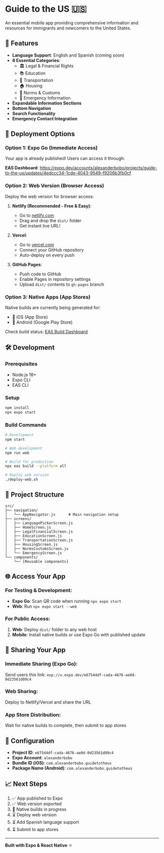 # Guide to the US 🇺🇸

An essential mobile app providing comprehensive information and resources for immigrants and newcomers to the United States.

## 📱 Features

- **Language Support**: English and Spanish (coming soon)
- **6 Essential Categories**:
  - 🏛️ Legal & Financial Rights
  - 📚 Education
  - 🚗 Transportation  
  - 🏠 Housing
  - 🤝 Norms & Customs
  - 🚨 Emergency Information
- **Expandable Information Sections**
- **Bottom Navigation**
- **Search Functionality**
- **Emergency Contact Integration**

## 🚀 Deployment Options

### Option 1: Expo Go (Immediate Access)
Your app is already published! Users can access it through:

**EAS Dashboard**: https://expo.dev/accounts/alexanderbobo/projects/guide-to-the-us/updates/4edccc34-1cde-4043-9549-f9206b3fb0cf

### Option 2: Web Version (Browser Access)
Deploy the web version for browser access:

1. **Netlify (Recommended - Free & Easy)**:
   - Go to [netlify.com](https://netlify.com)
   - Drag and drop the `dist/` folder
   - Get instant live URL!

2. **Vercel**:
   - Go to [vercel.com](https://vercel.com)
   - Connect your GitHub repository
   - Auto-deploy on every push

3. **GitHub Pages**:
   - Push code to GitHub
   - Enable Pages in repository settings
   - Upload `dist/` contents to `gh-pages` branch

### Option 3: Native Apps (App Stores)
Native builds are currently being generated for:
- 📱 iOS (App Store)
- 🤖 Android (Google Play Store)

Check build status: [EAS Build Dashboard](https://expo.dev/accounts/alexanderbobo/projects/guide-to-the-us/builds)

## 🛠️ Development

### Prerequisites
- Node.js 18+
- Expo CLI
- EAS CLI

### Setup
```bash
npm install
npx expo start
```

### Build Commands
```bash
# Development
npm start

# Web development
npm run web

# Build for production
npx eas build --platform all

# Deploy web version
./deploy-web.sh
```

## 📂 Project Structure

```
src/
├── navigation/
│   └── AppNavigator.js      # Main navigation setup
├── screens/
│   ├── LanguagePickerScreen.js
│   ├── HomeScreen.js
│   ├── LegalFinancialScreen.js
│   ├── EducationScreen.js
│   ├── TransportationScreen.js
│   ├── HousingScreen.js
│   ├── NormsCustomsScreen.js
│   └── EmergencyScreen.js
└── components/
    └── [Reusable components]
```

## 🌐 Access Your App

### For Testing & Development:
- **Expo Go**: Scan QR code when running `npx expo start`
- **Web**: Run `npx expo start --web`

### For Public Access:
1. **Web**: Deploy `dist/` folder to any web host
2. **Mobile**: Install native builds or use Expo Go with published update

## 📱 Sharing Your App

### Immediate Sharing (Expo Go):
Send users this link: `exp://u.expo.dev/e67544df-cada-4676-ae0d-0d23561d09c4`

### Web Sharing:
Deploy to Netlify/Vercel and share the URL

### App Store Distribution:
Wait for native builds to complete, then submit to app stores

## 🔧 Configuration

- **Project ID**: `e67544df-cada-4676-ae0d-0d23561d09c4`
- **Expo Account**: `alexanderbobo`
- **Bundle ID (iOS)**: `com.alexanderbobo.guidetotheus`
- **Package Name (Android)**: `com.alexanderbobo.guidetotheus`

## 📈 Next Steps

1. ✅ App published to Expo
2. ✅ Web version exported
3. 🔄 Native builds in progress
4. ⏳ Deploy web version
5. ⏳ Add Spanish language support
6. ⏳ Submit to app stores

---

**Built with Expo & React Native** ⚛️
